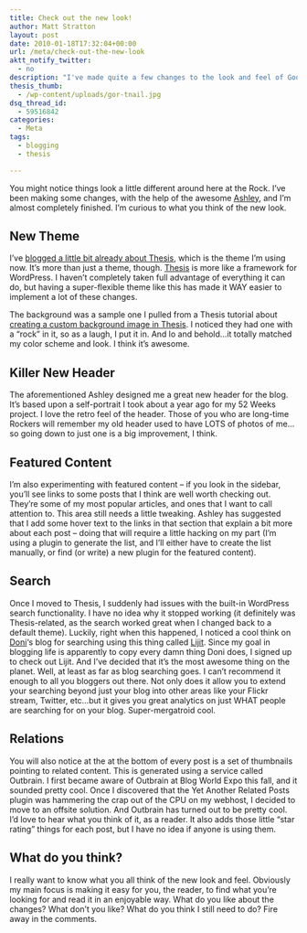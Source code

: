 ```yaml
---
title: Check out the new look!
author: Matt Stratton
layout: post
date: 2010-01-18T17:32:04+00:00
url: /meta/check-out-the-new-look
aktt_notify_twitter:
  - no
description: "I've made quite a few changes to the look and feel of Good Old Rock, and I'd love to get some feedback on what you all think of them. I've got a new theme, and a bunch of new functionality. Please comment on the blog post with any thoughts and opinions you might have!"
thesis_thumb:
  - /wp-content/uploads/gor-tnail.jpg
dsq_thread_id:
  - 59516842
categories:
  - Meta
tags:
  - blogging
  - thesis

---
```

You might notice things look a little different around here at the Rock. I&#8217;ve been making some changes, with the help of the awesome <a href="https://www.ourlittleapartment.com/" target="_blank">Ashley</a>, and I&#8217;m almost completely finished. I&#8217;m curious to what you think of the new look.

## New Theme

I&#8217;ve <a href="/tags/thesis" target="_self">blogged a little bit already about Thesis</a>, which is the theme I&#8217;m using now. It&#8217;s more than just a theme, though. <a href="https://www.shareasale.com/r.cfm?B=198392&U=404372&M=24570" target="_blank">Thesis</a> is more like a framework for WordPress. I haven&#8217;t completely taken full advantage of everything it can do, but having a super-flexible theme like this has made it WAY easier to implement a lot of these changes.

The background was a sample one I pulled from a Thesis tutorial about <a href="https://diythemes.com/thesis/rtfm/custom-backgrounds/" target="_blank">creating a custom background image in Thesis</a>. I noticed they had one with a &#8220;rock&#8221; in it, so as a laugh, I put it in. And lo and behold&#8230;it totally matched my color scheme and look. I think it&#8217;s awesome.

## Killer New Header

The aforementioned Ashley designed me a great new header for the blog. It&#8217;s based upon a self-portrait I took about a year ago for my 52 Weeks project. I love the retro feel of the header. Those of you who are long-time Rockers will remember my old header used to have LOTS of photos of me&#8230;so going down to just one is a big improvement, I think.

## Featured Content

I&#8217;m also experimenting with featured content &#8211; if you look in the sidebar, you&#8217;ll see links to some posts that I think are well worth checking out. They&#8217;re some of my most popular articles, and ones that I want to call attention to. This area still needs a little tweaking. Ashley has suggested that I add some hover text to the links in that section that explain a bit more about each post &#8211; doing that will require a little hacking on my part (I&#8217;m using a plugin to generate the list, and I&#8217;ll either have to create the list manually, or find (or write) a new plugin for the featured content).

## Search

Once I moved to Thesis, I suddenly had issues with the built-in WordPress search functionality. I have no idea why it stopped working (it definitely was Thesis-related, as the search worked great when I changed back to a default theme). Luckily, right when this happened, I noticed a cool think on <a href="https://doniree.com" target="_blank">Doni</a>&#8216;s blog for searching using this thing called <a href="https://Lijit.com" target="_blank">Lijit</a>. Since my goal in blogging life is apparently to copy every damn thing Doni does, I signed up to check out Lijit. And I&#8217;ve decided that it&#8217;s the most awesome thing on the planet. Well, at least as far as blog searching goes. I can&#8217;t recommend it enough to all you bloggers out there. Not only does it allow you to extend your searching beyond just your blog into other areas like your Flickr stream, Twitter, etc&#8230;but it gives you great analytics on just WHAT people are searching for on your blog. Super-mergatroid cool.

## Relations

You will also notice at the at the bottom of every post is a set of thumbnails pointing to related content. This is generated using a service called Outbrain. I first became aware of Outbrain at Blog World Expo this fall, and it sounded pretty cool. Once I discovered that the Yet Another Related Posts plugin was hammering the crap out of the CPU on my webhost, I decided to move to an offsite solution. And Outbrain has turned out to be pretty cool. I&#8217;d love to hear what you think of it, as a reader. It also adds those little &#8220;star rating&#8221; things for each post, but I have no idea if anyone is using them.

## What do you think?

I really want to know what you all think of the new look and feel. Obviously my main focus is making it easy for you, the reader, to find what you&#8217;re looking for and read it in an enjoyable way. What do you like about the changes? What don&#8217;t you like? What do you think I still need to do? Fire away in the comments.